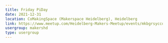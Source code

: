 ```yaml
---
title: Friday PiDay
date: 2021-12-31
location: CoMakingSpace (Makerspace Heidelberg), Heidelberg
link: https://www.meetup.com/Heidelberg-Makers-Meetup/events/mkbgrsyccqbpc/
usergroup: makershd
type: usergroup
---
```


